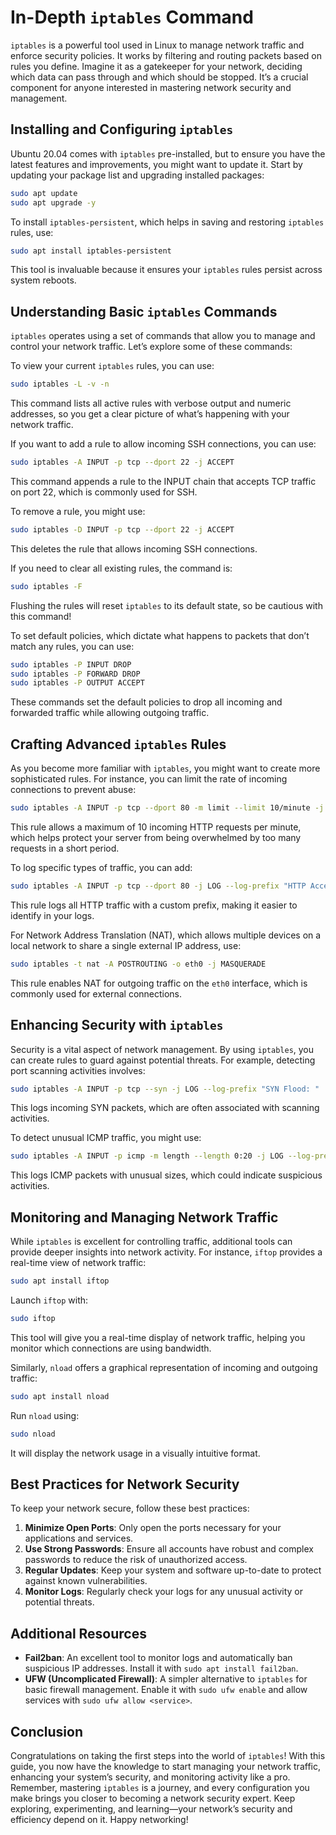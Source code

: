 # In-Depth `iptables` Command

`iptables` is a powerful tool used in Linux to manage network traffic and enforce security policies. It works by filtering and routing packets based on rules you define. Imagine it as a gatekeeper for your network, deciding which data can pass through and which should be stopped. It’s a crucial component for anyone interested in mastering network security and management.

## Installing and Configuring `iptables`

Ubuntu 20.04 comes with `iptables` pre-installed, but to ensure you have the latest features and improvements, you might want to update it. Start by updating your package list and upgrading installed packages:

```bash
sudo apt update
sudo apt upgrade -y
```

To install `iptables-persistent`, which helps in saving and restoring `iptables` rules, use:

```bash
sudo apt install iptables-persistent
```

This tool is invaluable because it ensures your `iptables` rules persist across system reboots.

## Understanding Basic `iptables` Commands

`iptables` operates using a set of commands that allow you to manage and control your network traffic. Let’s explore some of these commands:

To view your current `iptables` rules, you can use:

```bash
sudo iptables -L -v -n
```

This command lists all active rules with verbose output and numeric addresses, so you get a clear picture of what’s happening with your network traffic.

If you want to add a rule to allow incoming SSH connections, you can use:

```bash
sudo iptables -A INPUT -p tcp --dport 22 -j ACCEPT
```

This command appends a rule to the INPUT chain that accepts TCP traffic on port 22, which is commonly used for SSH.

To remove a rule, you might use:

```bash
sudo iptables -D INPUT -p tcp --dport 22 -j ACCEPT
```

This deletes the rule that allows incoming SSH connections.

If you need to clear all existing rules, the command is:

```bash
sudo iptables -F
```

Flushing the rules will reset `iptables` to its default state, so be cautious with this command!

To set default policies, which dictate what happens to packets that don’t match any rules, you can use:

```bash
sudo iptables -P INPUT DROP
sudo iptables -P FORWARD DROP
sudo iptables -P OUTPUT ACCEPT
```

These commands set the default policies to drop all incoming and forwarded traffic while allowing outgoing traffic.

## Crafting Advanced `iptables` Rules

As you become more familiar with `iptables`, you might want to create more sophisticated rules. For instance, you can limit the rate of incoming connections to prevent abuse:

```bash
sudo iptables -A INPUT -p tcp --dport 80 -m limit --limit 10/minute -j ACCEPT
```

This rule allows a maximum of 10 incoming HTTP requests per minute, which helps protect your server from being overwhelmed by too many requests in a short period.

To log specific types of traffic, you can add:

```bash
sudo iptables -A INPUT -p tcp --dport 80 -j LOG --log-prefix "HTTP Access: "
```

This rule logs all HTTP traffic with a custom prefix, making it easier to identify in your logs.

For Network Address Translation (NAT), which allows multiple devices on a local network to share a single external IP address, use:

```bash
sudo iptables -t nat -A POSTROUTING -o eth0 -j MASQUERADE
```

This rule enables NAT for outgoing traffic on the `eth0` interface, which is commonly used for external connections.

## Enhancing Security with `iptables`

Security is a vital aspect of network management. By using `iptables`, you can create rules to guard against potential threats. For example, detecting port scanning activities involves:

```bash
sudo iptables -A INPUT -p tcp --syn -j LOG --log-prefix "SYN Flood: "
```

This logs incoming SYN packets, which are often associated with scanning activities.

To detect unusual ICMP traffic, you might use:

```bash
sudo iptables -A INPUT -p icmp -m length --length 0:20 -j LOG --log-prefix "ICMP Packet: "
```

This logs ICMP packets with unusual sizes, which could indicate suspicious activities.

## Monitoring and Managing Network Traffic

While `iptables` is excellent for controlling traffic, additional tools can provide deeper insights into network activity. For instance, `iftop` provides a real-time view of network traffic:

```bash
sudo apt install iftop
```

Launch `iftop` with:

```bash
sudo iftop
```

This tool will give you a real-time display of network traffic, helping you monitor which connections are using bandwidth.

Similarly, `nload` offers a graphical representation of incoming and outgoing traffic:

```bash
sudo apt install nload
```

Run `nload` using:

```bash
sudo nload
```

It will display the network usage in a visually intuitive format.

## Best Practices for Network Security

To keep your network secure, follow these best practices:

1. **Minimize Open Ports**: Only open the ports necessary for your applications and services.
2. **Use Strong Passwords**: Ensure all accounts have robust and complex passwords to reduce the risk of unauthorized access.
3. **Regular Updates**: Keep your system and software up-to-date to protect against known vulnerabilities.
4. **Monitor Logs**: Regularly check your logs for any unusual activity or potential threats.

## Additional Resources

- **Fail2ban**: An excellent tool to monitor logs and automatically ban suspicious IP addresses. Install it with `sudo apt install fail2ban`.
- **UFW (Uncomplicated Firewall)**: A simpler alternative to `iptables` for basic firewall management. Enable it with `sudo ufw enable` and allow services with `sudo ufw allow <service>`.

## Conclusion

Congratulations on taking the first steps into the world of `iptables`! With this guide, you now have the knowledge to start managing your network traffic, enhancing your system’s security, and monitoring activity like a pro. Remember, mastering `iptables` is a journey, and every configuration you make brings you closer to becoming a network security expert. Keep exploring, experimenting, and learning—your network’s security and efficiency depend on it. Happy networking!